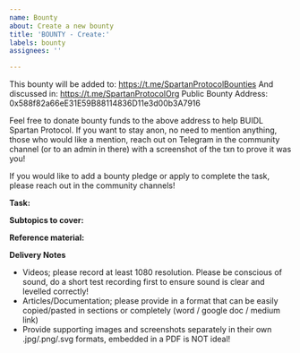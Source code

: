```yaml
---
name: Bounty
about: Create a new bounty
title: 'BOUNTY - Create:'
labels: bounty
assignees: ''

---
```


This bounty will be added to: https://t.me/SpartanProtocolBounties
And discussed in: https://t.me/SpartanProtocolOrg
Public Bounty Address: 0x588f82a66eE31E59B88114836D11e3d00b3A7916

Feel free to donate bounty funds to the above address to help BUIDL Spartan Protocol.
If you want to stay anon, no need to mention anything, those who would like a mention, reach out on Telegram in the community channel (or to an admin in there) with a screenshot of the txn to prove it was you!

If you would like to add a bounty pledge or apply to complete the task, please reach out in the community channels!

**Task:** 

**Subtopics to cover:**

**Reference material:**

**Delivery Notes**
- Videos; please record at least 1080 resolution. Please be conscious of sound, do a short test recording first to ensure sound is clear and levelled correctly!
- Articles/Documentation; please provide in a format that can be easily copied/pasted in sections or completely (word / google doc / medium link)
- Provide supporting images and screenshots separately in their own .jpg/.png/.svg formats, embedded in a PDF is NOT ideal!
